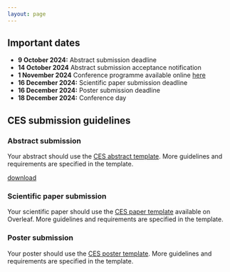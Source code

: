 ```yaml
---
layout: page
---
```


## Important dates
- **9 October 2024:** Abstract submission deadline
- **14 October 2024** Abstract submission acceptance notification
- **1 November 2024**  Conference programme available online [here](https://ces.energy.aau.dk/program/)
- **16 December 2024:** Scientific paper submission deadline
- **16 December 2024:** Poster submission deadline
- **18 December 2024:** Conference day

## CES submission guidelines


### Abstract submission
Your abstract should use the <a href="/templates/CES_abstract_template.md" download="CES_abstract_template.md">CES abstract template</a>. More guidelines and requirements are specified in the template.


<a target="_blank" href="../templates/CES_abstract_template.md?download=" rel="noreferrer">download</a>

### Scientific paper submission
Your scientific paper should use the [CES paper template](https://www.overleaf.com/read/zjgpfdssnsty#6329cb) available on Overleaf. More guidelines and requirements are specified in the template.

### Poster submission
Your poster should use the [CES poster template](https://raw.githubusercontent.com/jakobhaervig/ces/main/templates/CES_poster_template.pptx). More guidelines and requirements are specified in the template.
